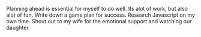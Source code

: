 Planning ahead is essential for myself to do well.
Its alot of work, but also alot of fun.
Write down a game plan for success.
Research Javascript on my own time.
Shout out to my wife for the emotional support and watching our daughter.
